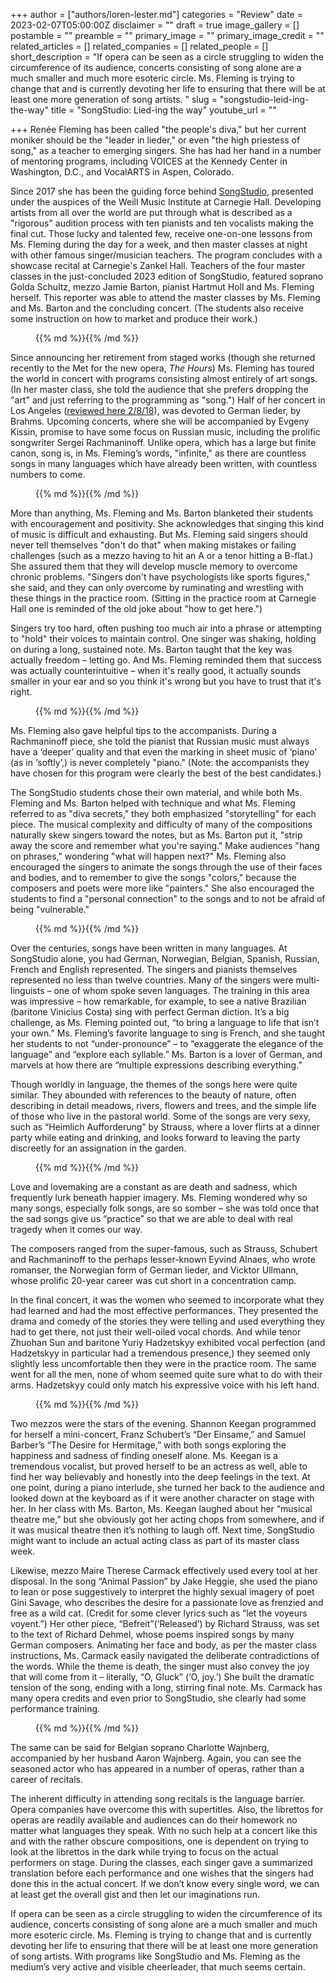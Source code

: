 +++
author = ["authors/loren-lester.md"]
categories = "Review"
date = 2023-02-07T05:00:00Z
disclaimer = ""
draft = true
image_gallery = []
postamble = ""
preamble = ""
primary_image = ""
primary_image_credit = ""
related_articles = []
related_companies = []
related_people = []
short_description = "If opera can be seen as a circle struggling to widen the circumference of its audience, concerts consisting of song alone are a much smaller and much more esoteric circle. Ms. Fleming is trying to change that and is currently devoting her life to ensuring that there will be at least one more generation of song artists. "
slug = "songstudio-leid-ing-the-way"
title = "SongStudio: Lied-ing the way"
youtube_url = ""

+++
Renée Fleming has been called "the people's diva," but her current moniker should be the "leader in lieder," or even "the high priestess of song," as a teacher to emerging singers. She has had her hand in a number of mentoring programs, including VOICES at the Kennedy Center in Washington, D.C., and VocalARTS in Aspen, Colorado.

Since 2017 she has been the guiding force behind [SongStudio](https://www.carnegiehall.org/Education/Programs/Workshops/Song-Studio), presented under the auspices of the Weill Music Institute at Carnegie Hall. Developing artists from all over the world are put through what is described as a "rigorous" audition process with ten pianists and ten vocalists making the final cut. Those lucky and talented few, receive one-on-one lessons from Ms. Fleming during the day for a week, and then master classes at night with other famous singer/musician teachers. The program concludes with a showcase recital at Carnegie's Zankel Hall. Teachers of the four master classes in the just-concluded 2023 edition of SongStudio, featured soprano Golda Schultz, mezzo Jamie Barton, pianist Hartmut Holl and Ms. Fleming herself. This reporter was able to attend the master classes by Ms. Fleming and Ms. Barton and the concluding concert.  (The students also receive some instruction on how to market and produce their work.)

<figure data-type-"image"> {{% md %}}{{% /md %}}

<figcaption></figcaption>  
</figure>

Since announcing her retirement from staged works (though she returned recently to the Met for the new opera, _The Hours_) Ms. Fleming has toured the world in concert with programs consisting almost entirely of art songs. (In her master class, she told the audience that she prefers dropping the "art" and just referring to the programming as "song.") Half of her concert in Los Angeles ([reviewed here 2/8/18](/heavenly-voice-visits-the-city-of-angels/)), was devoted to German lieder, by Brahms. Upcoming concerts, where she will be accompanied by Evgeny Kissin, promise to have some focus on Russian music, including the prolific songwriter Sergei Rachmaninoff. Unlike opera, which has a large but finite canon, song is, in Ms. Fleming’s words, "infinite," as there are countless songs in many languages which have already been written, with countless numbers to come.

<figure data-type-"image"> {{% md %}}{{% /md %}}

<figcaption></figcaption>  
</figure>

More than anything, Ms. Fleming and Ms. Barton blanketed their students with encouragement and positivity. She acknowledges that singing this kind of music is difficult and exhausting. But Ms. Fleming said singers should never tell themselves "don't do that" when making mistakes or failing challenges (such as a mezzo having to hit an A or a tenor hitting a B-flat.)  She assured them that they will develop muscle memory to overcome chronic problems. "Singers don't have psychologists like sports figures," she said, and they can only overcome by ruminating and wrestling with these things in the practice room. (Sitting in the practice room at Carnegie Hall one is reminded of the old joke about "how to get here.")

Singers try too hard, often pushing too much air into a phrase or attempting to "hold" their voices to maintain control. One singer was shaking, holding on during a long, sustained note. Ms. Barton taught that the key was actually freedom – letting go. And Ms. Fleming reminded them that success was actually counterintuitive – when it's really good, it actually sounds smaller in your ear and so you think it's wrong but you have to trust that it's right.

<figure data-type-"image"> {{% md %}}{{% /md %}}

<figcaption></figcaption>  
</figure>

Ms. Fleming also gave helpful tips to the accompanists. During a Rachmaninoff piece, she told the pianist that Russian music must always have a ‘deeper’ quality and that even the marking in sheet music of ‘piano’ (as in ‘softly’,) is never completely "piano." (Note: the accompanists they have chosen for this program were clearly the best of the best candidates.)

The SongStudio students chose their own material, and while both Ms. Fleming and Ms. Barton helped with technique and what Ms. Fleming referred to as "diva secrets," they both emphasized "storytelling" for each piece. The musical complexity and difficulty of many of the compositions naturally skew singers toward the notes, but as Ms. Barton put it, "strip away the score and remember what you're saying." Make audiences "hang on phrases," wondering "what will happen next?" Ms. Fleming also encouraged the singers to animate the songs through the use of their faces and bodies, and to remember to give the songs "colors," because the composers and poets were more like "painters." She also encouraged the students to find a "personal connection" to the songs and to not be afraid of being "vulnerable."

<figure data-type-"image"> {{% md %}}{{% /md %}}

<figcaption></figcaption>  
</figure>

Over the centuries, songs have been written in many languages. At SongStudio alone, you had German, Norwegian, Belgian, Spanish, Russian, French and English represented. The singers and pianists themselves represented no less than twelve countries. Many of the singers were multi-linguists – one of whom spoke seven languages. The training in this area was impressive – how remarkable, for example, to see a native Brazilian (baritone Vinicius Costa) sing with perfect German diction. It’s a big challenge, as Ms. Fleming pointed out, “to bring a language to life that isn’t your own.” Ms. Fleming’s favorite language to sing is French, and she taught her students to not “under-pronounce” – to “exaggerate the elegance of the language” and “explore each syllable.” Ms. Barton is a lover of German, and marvels at how there are “multiple expressions describing everything.”

Though worldly in language, the themes of the songs here were quite similar. They abounded with references to the beauty of nature, often describing in detail meadows, rivers, flowers and trees, and the simple life of those who live in the pastoral world. Some of the songs are very sexy, such as “Heimlich Aufforderung” by Strauss, where a lover flirts at a dinner party while eating and drinking, and looks forward to leaving the party discreetly for an assignation in the garden.

<figure data-type-"image"> {{% md %}}{{% /md %}}

<figcaption></figcaption>  
</figure>

Love and lovemaking are a constant as are death and sadness, which frequently lurk beneath happier imagery. Ms. Fleming wondered why so many songs, especially folk songs, are so somber – she was told once that the sad songs give us “practice” so that we are able to deal with real tragedy when it comes our way.

The composers ranged from the super-famous, such as Strauss, Schubert and Rachmaninoff to the perhaps lesser-known Eyvind Alnaes, who wrote romanser, the Norwegian form of German lieder, and Vicktor Ullmann, whose prolific 20-year career was cut short in a concentration camp.

In the final concert, it was the women who seemed to incorporate what they had learned and had the most effective performances. They presented the drama and comedy of the stories they were telling and used everything they had to get there, not just their well-oiled vocal chords. And while tenor Zhuohan Sun and baritone Yuriy Hadzetskyy exhibited vocal perfection (and Hadzetskyy in particular had a tremendous presence,) they seemed only slightly less uncomfortable then they were in the practice room. The same went for all the men, none of whom seemed quite sure what to do with their arms. Hadzetskyy could only match his expressive voice with his left hand.

<figure data-type-"image"> {{% md %}}{{% /md %}}

<figcaption></figcaption>  
</figure>

Two mezzos were the stars of the evening. Shannon Keegan programmed for herself a mini-concert, Franz Schubert’s “Der Einsame,” and Samuel Barber’s “The Desire for Hermitage,” with both songs exploring the happiness and sadness of finding oneself alone. Ms. Keegan is a tremendous vocalist, but proved herself to be an actress as well, able to find her way believably and honestly into the deep feelings in the text. At one point, during a piano interlude, she turned her back to the audience and looked down at the keyboard as if it were another character on stage with her.  In her class with Ms. Barton, Ms. Keegan laughed about her “musical theatre me,” but she obviously got her acting chops from somewhere, and if it was musical theatre then it’s nothing to laugh off. Next time, SongStudio might want to include an actual acting class as part of its master class week.

Likewise, mezzo Maire Therese Carmack effectively used every tool at her disposal. In the song “Animal Passion” by Jake Heggie, she used the piano to lean or pose suggestively to interpret the highly sexual imagery of poet Gini Savage, who describes the desire for a passionate love as frenzied and free as a wild cat. (Credit for some clever lyrics such as “let the voyeurs voyent.”) Her other piece, “Befreit”(‘Released’) by Richard Strauss, was set to the text of Richard Dehmel, whose poems inspired songs by many German composers. Animating her face and body, as per the master class instructions, Ms. Carmack easily navigated the deliberate contradictions of the words. While the theme is death, the singer must also convey the joy that will come from it – literally, “O, Gluck” (‘O, joy.’) She built the dramatic tension of the song, ending with a long, stirring final note. Ms. Carmack has many opera credits and even prior to SongStudio, she clearly had some performance training.

<figure data-type-"image"> {{% md %}}{{% /md %}}

<figcaption></figcaption>  
</figure>

The same can be said for Belgian soprano Charlotte Wajnberg, accompanied by her husband Aaron Wajnberg. Again, you can see the seasoned actor who has appeared in a number of operas, rather than a career of recitals.

The inherent difficulty in attending song recitals is the language barrier. Opera companies have overcome this with supertitles. Also, the librettos for operas are readily available and audiences can do their homework no matter what languages they speak. With no such help at a concert like this and with the rather obscure compositions, one is dependent on trying to look at the librettos in the dark while trying to focus on the actual performers on stage. During the classes, each singer gave a summarized translation before each performance and one wishes that the singers had done this in the actual concert. If we don’t know every single word, we can at least get the overall gist and then let our imaginations run.

If opera can be seen as a circle struggling to widen the circumference of its audience, concerts consisting of song alone are a much smaller and much more esoteric circle. Ms. Fleming is trying to change that and is currently devoting her life to ensuring that there will be at least one more generation of song artists. With programs like SongStudio and Ms. Fleming as the medium’s very active and visible cheerleader, that much seems certain.